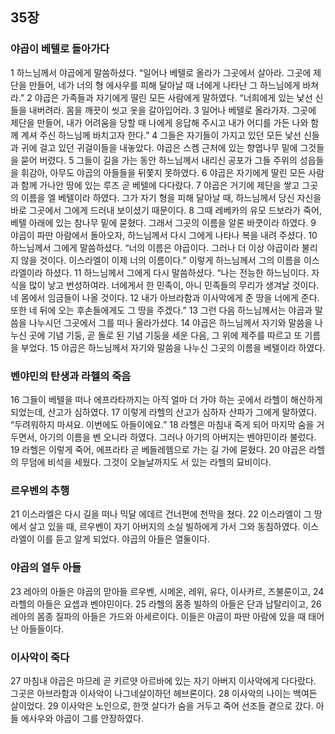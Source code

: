 ## 35장
### 야곱이 베텔로 돌아가다
1 하느님께서 야곱에게 말씀하셨다. “일어나 베텔로 올라가 그곳에서 살아라. 그곳에 제단을 만들어, 네가 너의 형 에사우를 피해 달아날 때 너에게 나타난 그 하느님에게 바쳐라.”
2 야곱은 가족들과 자기에게 딸린 모든 사람에게 말하였다. “너희에게 있는 낯선 신들을 내버려라. 몸을 깨끗이 씻고 옷을 갈아입어라.
3 일어나 베텔로 올라가자. 그곳에 제단을 만들어, 내가 어려움을 당할 때 나에게 응답해 주시고 내가 어디를 가든 나와 함께 계셔 주신 하느님께 바치고자 한다.”
4 그들은 자기들이 가지고 있던 모든 낯선 신들과 귀에 걸고 있던 귀걸이들을 내놓았다. 야곱은 스켐 근처에 있는 향엽나무 밑에 그것들을 묻어 버렸다.
5 그들이 길을 가는 동안 하느님께서 내리신 공포가 그들 주위의 성읍들을 휘감아, 아무도 야곱의 아들들을 뒤쫓지 못하였다.
6 야곱은 자기에게 딸린 모든 사람과 함께 가나안 땅에 있는 루즈 곧 베텔에 다다랐다.
7 야곱은 거기에 제단을 쌓고 그곳의 이름을 엘 베텔이라 하였다. 그가 자기 형을 피해 달아날 때, 하느님께서 당신 자신을 바로 그곳에서 그에게 드러내 보이셨기 때문이다.
8 그때 레베카의 유모 드보라가 죽어, 베텔 아래에 있는 참나무 밑에 묻혔다. 그래서 그곳의 이름을 알론 바쿳이라 하였다.
9 야곱이 파딴 아람에서 돌아오자, 하느님께서 다시 그에게 나타나 복을 내려 주셨다.
10 하느님께서 그에게 말씀하셨다. “너의 이름은 야곱이다. 그러나 더 이상 야곱이라 불리지 않을 것이다. 이스라엘이 이제 너의 이름이다.” 이렇게 하느님께서 그의 이름을 이스라엘이라 하셨다.
11 하느님께서 그에게 다시 말씀하셨다. “나는 전능한 하느님이다. 자식을 많이 낳고 번성하여라. 너에게서 한 민족이, 아니 민족들의 무리가 생겨날 것이다. 네 몸에서 임금들이 나올 것이다.
12 내가 아브라함과 이사악에게 준 땅을 너에게 준다. 또한 네 뒤에 오는 후손들에게도 그 땅을 주겠다.”
13 그런 다음 하느님께서는 야곱과 말씀을 나누시던 그곳에서 그를 떠나 올라가셨다.
14 야곱은 하느님께서 자기와 말씀을 나누신 곳에 기념 기둥, 곧 돌로 된 기념 기둥을 세운 다음, 그 위에 제주를 따르고 또 기름을 부었다.
15 야곱은 하느님께서 자기와 말씀을 나누신 그곳의 이름을 베텔이라 하였다.
### 벤야민의 탄생과 라헬의 죽음
16 그들이 베텔을 떠나 에프라타까지는 아직 얼마 더 가야 하는 곳에서 라헬이 해산하게 되었는데, 산고가 심하였다.
17 이렇게 라헬의 산고가 심하자 산파가 그에게 말하였다. “두려워하지 마셔요. 이번에도 아들이에요.”
18 라헬은 마침내 죽게 되어 마지막 숨을 거두면서, 아기의 이름을 벤 오니라 하였다. 그러나 아기의 아버지는 벤야민이라 불렀다.
19 라헬은 이렇게 죽어, 에프라타 곧 베들레헴으로 가는 길 가에 묻혔다.
20 야곱은 라헬의 무덤에 비석을 세웠다. 그것이 오늘날까지도 서 있는 라헬의 묘비이다.
### 르우벤의 추행
21 이스라엘은 다시 길을 떠나 믹달 에데르 건너편에 천막을 쳤다.
22 이스라엘이 그 땅에서 살고 있을 때, 르우벤이 자기 아버지의 소실 빌하에게 가서 그와 동침하였다. 이스라엘이 이를 듣고 알게 되었다. 야곱의 아들은 열둘이다.
### 야곱의 열두 아들
23 레아의 아들은 야곱의 맏아들 르우벤, 시메온, 레위, 유다, 이사카르, 즈불룬이고,
24 라헬의 아들은 요셉과 벤야민이다.
25 라헬의 몸종 빌하의 아들은 단과 납탈리이고,
26 레아의 몸종 질파의 아들은 가드와 아세르이다. 이들은 야곱이 파딴 아람에 있을 때 태어난 아들들이다.
### 이사악이 죽다
27 마침내 야곱은 마므레 곧 키르얏 아르바에 있는 자기 아버지 이사악에게 다다랐다. 그곳은 아브라함과 이사악이 나그네살이하던 헤브론이다.
28 이사악의 나이는 백여든 살이었다.
29 이사악은 노인으로, 한껏 살다가 숨을 거두고 죽어 선조들 곁으로 갔다. 아들 에사우와 야곱이 그를 안장하였다.
